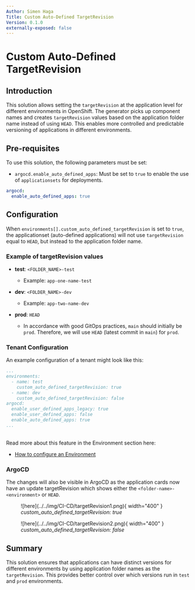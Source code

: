 ```yaml
---
Author: Simen Haga
Title: Custom Auto-Defined TargetRevision
Version: 0.1.0
externally-exposed: false
---
```


# Custom Auto-Defined TargetRevision

## Introduction
This solution allows setting the `targetRevision` at the application level for different environments in OpenShift. The generator picks up component names and creates  `targetRevision` values based on the application folder name instead of using `HEAD`. This enables more controlled and predictable versioning of applications in different environments.

## Pre-requisites
To use this solution, the following parameters must be set:

- `argocd.enable_auto_defined_apps`: Must be set to `true` to enable the use of `applicationsets` for deployments.
```yaml
argocd:
  enable_auto_defined_apps: true
```

## Configuration
When `environments[].custom_auto_defined_targetRevision` is set to `true`, the applicationset (auto-defined applications) will not use `targetRevision` equal to `HEAD`, but instead to the application folder name.

### Example of targetRevision values

- **test**: `<FOLDER_NAME>-test`
    - Example: `app-one-name-test`

- **dev**: `<FOLDER_NAME>-dev`
    - Example: `app-two-name-dev`

- **prod**: `HEAD`
    - In accordance with good GitOps practices, `main` should initially be `prod`. Therefore, we will use `HEAD` (latest commit in `main`) for `prod`.

### Tenant Configuration
An example configuration of a tenant might look like this:

```yaml
...
environments:
  - name: test
    custom_auto_defined_targetRevision: true
  - name: dev
    custom_auto_defined_targetRevision: false
argocd:
  enable_user_defined_apps_legacy: true
  enable_user_defined_apps: false
  enable_auto_defined_apps: true
...
```
<br>
Read more about this feature in the Environment section here:

- [How to configure an Environment](../../../OpenShift%20Tenants/Tenant%20features/environments.md)

### ArgoCD
The changes will also be visible in ArgoCD as the application cards now have an update targetRevision which shows either the `<folder-name>-<environment>` or `HEAD`.


<div class="grid cards" markdown>

<figure markdown="span">
  ![here](../../img/CI-CD/targetRevision1.png){ width="400" }
  <figcaption><i>custom_auto_defined_targetRevision: true</i></figcaption>
</figure>

<figure markdown="span">
  ![here](../../img/CI-CD/targetRevision2.png){ width="400" }
  <figcaption><i>custom_auto_defined_targetRevision: false</i></figcaption>
</figure>

</div>



## Summary
This solution ensures that applications can have distinct versions for different environments by using application folder names as the `targetRevision`. This provides better control over which versions run in `test` and `prod` environments.